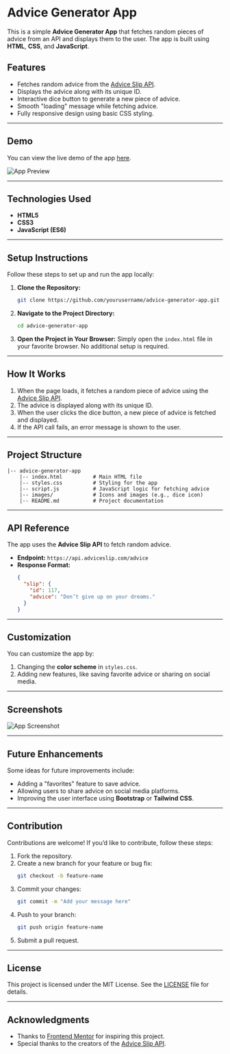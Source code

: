 # Advice Generator App

This is a simple **Advice Generator App** that fetches random pieces of advice from an API and displays them to the user. The app is built using **HTML**, **CSS**, and **JavaScript**.

## Features

- Fetches random advice from the [Advice Slip API](https://api.adviceslip.com/).
- Displays the advice along with its unique ID.
- Interactive dice button to generate a new piece of advice.
- Smooth "loading" message while fetching advice.
- Fully responsive design using basic CSS styling.

---

## Demo

You can view the live demo of the app [here](#).

![App Preview](./preview-image.png)

---

## Technologies Used

- **HTML5**
- **CSS3**
- **JavaScript (ES6)**

---

## Setup Instructions

Follow these steps to set up and run the app locally:

1. **Clone the Repository:**
   ```bash
   git clone https://github.com/yourusername/advice-generator-app.git
   ```

2. **Navigate to the Project Directory:**
   ```bash
   cd advice-generator-app
   ```

3. **Open the Project in Your Browser:**
   Simply open the `index.html` file in your favorite browser. No additional setup is required.

---

## How It Works

1. When the page loads, it fetches a random piece of advice using the [Advice Slip API](https://api.adviceslip.com/).
2. The advice is displayed along with its unique ID.
3. When the user clicks the dice button, a new piece of advice is fetched and displayed.
4. If the API call fails, an error message is shown to the user.

---

## Project Structure

```
|-- advice-generator-app
    |-- index.html          # Main HTML file
    |-- styles.css          # Styling for the app
    |-- script.js           # JavaScript logic for fetching advice
    |-- images/             # Icons and images (e.g., dice icon)
    |-- README.md           # Project documentation
```

---

## API Reference

The app uses the **Advice Slip API** to fetch random advice.

- **Endpoint:** `https://api.adviceslip.com/advice`
- **Response Format:**
  ```json
  {
    "slip": {
      "id": 117,
      "advice": "Don’t give up on your dreams."
    }
  }
  ```

---

## Customization

You can customize the app by:

1. Changing the **color scheme** in `styles.css`.
2. Adding new features, like saving favorite advice or sharing on social media.

---

## Screenshots

![App Screenshot](./screenshot1.png)

---

## Future Enhancements

Some ideas for future improvements include:

- Adding a "favorites" feature to save advice.
- Allowing users to share advice on social media platforms.
- Improving the user interface using **Bootstrap** or **Tailwind CSS**.

---

## Contribution

Contributions are welcome! If you’d like to contribute, follow these steps:

1. Fork the repository.
2. Create a new branch for your feature or bug fix:
   ```bash
   git checkout -b feature-name
   ```
3. Commit your changes:
   ```bash
   git commit -m "Add your message here"
   ```
4. Push to your branch:
   ```bash
   git push origin feature-name
   ```
5. Submit a pull request.

---

## License

This project is licensed under the MIT License. See the [LICENSE](LICENSE) file for details.

---

## Acknowledgments

- Thanks to [Frontend Mentor](https://www.frontendmentor.io/) for inspiring this project.
- Special thanks to the creators of the [Advice Slip API](https://api.adviceslip.com/).

